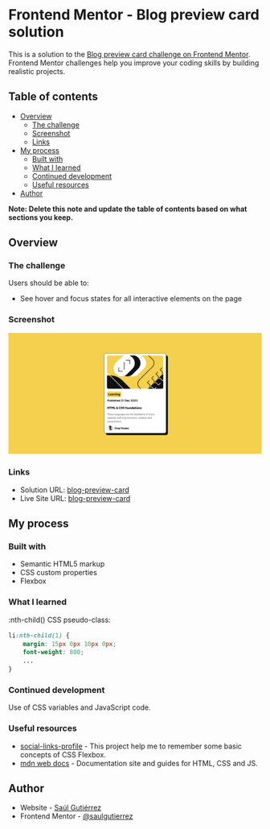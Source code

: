 # Frontend Mentor - Blog preview card solution

This is a solution to the [Blog preview card challenge on Frontend Mentor](https://www.frontendmentor.io/challenges/blog-preview-card-ckPaj01IcS). Frontend Mentor challenges help you improve your coding skills by building realistic projects. 

## Table of contents

- [Overview](#overview)
  - [The challenge](#the-challenge)
  - [Screenshot](#screenshot)
  - [Links](#links)
- [My process](#my-process)
  - [Built with](#built-with)
  - [What I learned](#what-i-learned)
  - [Continued development](#continued-development)
  - [Useful resources](#useful-resources)
- [Author](#author)

**Note: Delete this note and update the table of contents based on what sections you keep.**

## Overview

### The challenge

Users should be able to:

- See hover and focus states for all interactive elements on the page

### Screenshot

![](./screenshot.png)

### Links

- Solution URL: [blog-preview-card](https://your-solution-url.com)
- Live Site URL: [blog-preview-card](https://your-live-site-url.com)

## My process

### Built with

- Semantic HTML5 markup
- CSS custom properties
- Flexbox

### What I learned

:nth-child() CSS pseudo-class:
```css
li:nth-child(1) {
    margin: 15px 0px 10px 0px;
    font-weight: 800;
    ...
}
```

### Continued development

Use of CSS variables and JavaScript code.

### Useful resources

- [social-links-profile](https://github.com/saulgutierrez/social-links-profile-main) - This project help me to remember some basic concepts of CSS Flexbox.
- [mdn web docs](https://developer.mozilla.org/en-US/docs/Web/CSS) - Documentation site and guides for HTML, CSS and JS.

## Author

- Website - [Saúl Gutiérrez](https://sauladai.netlify.app/)
- Frontend Mentor - [@saulgutierrez](https://www.frontendmentor.io/profile/saulgutierrez)

